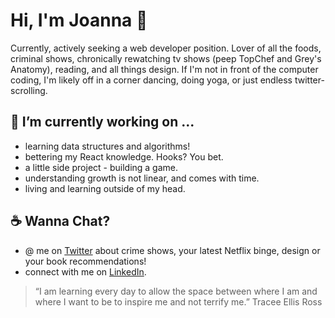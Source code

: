 # Hi, I'm Joanna :wave:

Currently, actively seeking a web developer position. Lover of all the foods, criminal shows, chronically rewatching tv shows (peep TopChef and Grey's Anatomy), reading, and all things design. If I'm not in front of the computer coding, I'm likely off in a corner dancing, doing yoga, or just endless twitter-scrolling.


## 🌱 I’m currently working on ...
  * learning data structures and algorithms! 
  * bettering my React knowledge. Hooks? You bet. 
  * a little side project - building a game.
  * understanding growth is not linear, and comes with time. 
  * living and learning outside of my head. 


## :coffee: Wanna Chat? 
  * @ me on [Twitter](https://twitter.com/joeyannax) about crime shows, your latest Netflix binge, design or your book recommendations!
  * connect with me on [LinkedIn](https://www.linkedin.com/in/joannaylin/).
  
  
  
> “I am learning every day to allow the space between where I am and where I want to be to inspire me and not terrify me.”
> Tracee Ellis Ross
